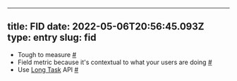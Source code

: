 
---
title: FID 
date: 2022-05-06T20:56:45.093Z
type: entry
slug: fid
---
* Tough to measure [#](#62bee4d8-b6ac-430e-ac2a-a2f4f7d1186e)<a name="62bee4d8-b6ac-430e-ac2a-a2f4f7d1186e"></a>
* Field metric because it's contextual to what your users are doing [#](#62bee4d8-c9b8-4ed6-808f-cce4fdfeb318)<a name="62bee4d8-c9b8-4ed6-808f-cce4fdfeb318"></a>
* Use [Long Task](../../entry/long-task) API [#](#62bee4d8-3f74-4011-ab26-0dca95d32496)<a name="62bee4d8-3f74-4011-ab26-0dca95d32496"></a>

